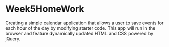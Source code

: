 # Week5HomeWork
Creating a simple calendar application that allows a user to save events for each hour of the day by modifying starter code. This app will run in the browser and feature dynamically updated HTML and CSS powered by jQuery.
